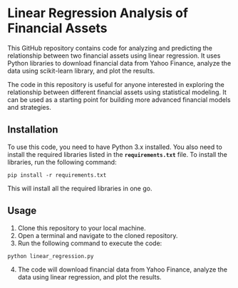 # Linear Regression Analysis of Financial Assets

This GitHub repository contains code for analyzing and predicting the relationship between two financial assets using linear regression. It uses Python libraries to download financial data from Yahoo Finance, analyze the data using scikit-learn library, and plot the results.

The code in this repository is useful for anyone interested in exploring the relationship between different financial assets using statistical modeling. It can be used as a starting point for building more advanced financial models and strategies.

## Installation

To use this code, you need to have Python 3.x installed. You also need to install the required libraries listed in the **`requirements.txt`** file. To install the libraries, run the following command:

```
pip install -r requirements.txt
```

This will install all the required libraries in one go.

## Usage

1. Clone this repository to your local machine.
2. Open a terminal and navigate to the cloned repository.
3. Run the following command to execute the code:

```
python linear_regression.py
```

4. The code will download financial data from Yahoo Finance, analyze the data using linear regression, and plot the results.
